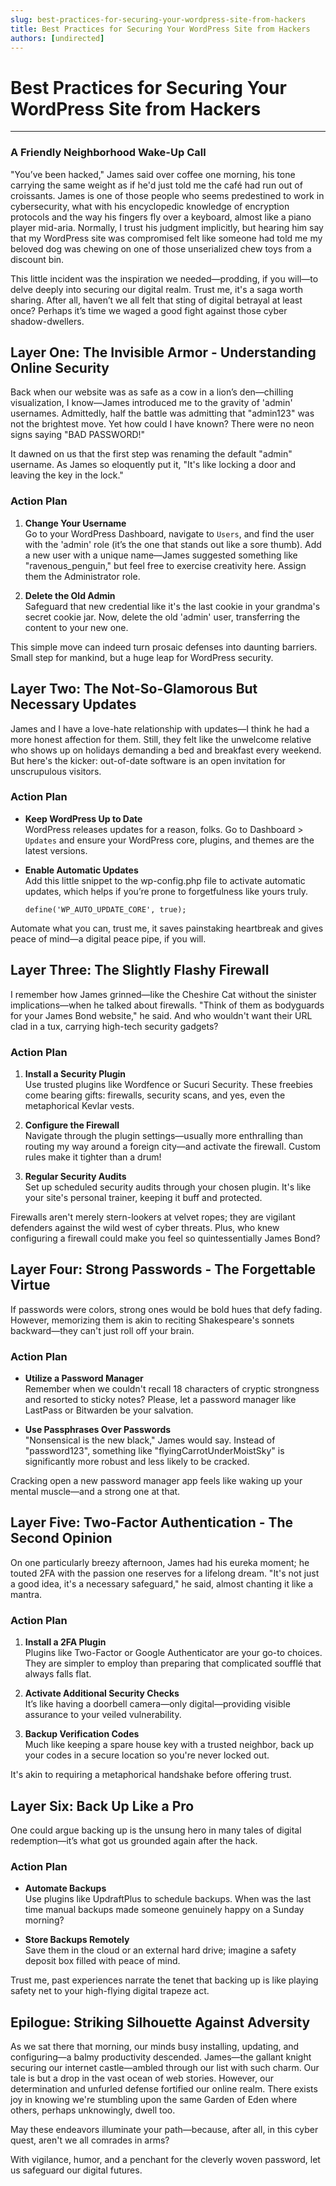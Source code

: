 ```yaml
---
slug: best-practices-for-securing-your-wordpress-site-from-hackers
title: Best Practices for Securing Your WordPress Site from Hackers
authors: [undirected]
---
```



# Best Practices for Securing Your WordPress Site from Hackers

---

### A Friendly Neighborhood Wake-Up Call

"You’ve been hacked," James said over coffee one morning, his tone carrying the same weight as if he'd just told me the café had run out of croissants. James is one of those people who seems predestined to work in cybersecurity, what with his encyclopedic knowledge of encryption protocols and the way his fingers fly over a keyboard, almost like a piano player mid-aria. Normally, I trust his judgment implicitly, but hearing him say that my WordPress site was compromised felt like someone had told me my beloved dog was chewing on one of those unserialized chew toys from a discount bin.

This little incident was the inspiration we needed—prodding, if you will—to delve deeply into securing our digital realm. Trust me, it's a saga worth sharing. After all, haven’t we all felt that sting of digital betrayal at least once? Perhaps it’s time we waged a good fight against those cyber shadow-dwellers. 

## Layer One: The Invisible Armor - Understanding Online Security

Back when our website was as safe as a cow in a lion’s den—chilling visualization, I know—James introduced me to the gravity of 'admin' usernames. Admittedly, half the battle was admitting that "admin123" was not the brightest move. Yet how could I have known? There were no neon signs saying "BAD PASSWORD!" 

It dawned on us that the first step was renaming the default "admin" username. As James so eloquently put it, "It's like locking a door and leaving the key in the lock." 

### Action Plan

1. **Change Your Username**  
   Go to your WordPress Dashboard, navigate to `Users`, and find the user with the 'admin' role (it’s the one that stands out like a sore thumb). Add a new user with a unique name—James suggested something like "ravenous_penguin," but feel free to exercise creativity here. Assign them the Administrator role.

2. **Delete the Old Admin**  
   Safeguard that new credential like it's the last cookie in your grandma's secret cookie jar. Now, delete the old 'admin' user, transferring the content to your new one.

This simple move can indeed turn prosaic defenses into daunting barriers. Small step for mankind, but a huge leap for WordPress security.

## Layer Two: The Not-So-Glamorous But Necessary Updates

James and I have a love-hate relationship with updates—I think he had a more honest affection for them. Still, they felt like the unwelcome relative who shows up on holidays demanding a bed and breakfast every weekend. But here's the kicker: out-of-date software is an open invitation for unscrupulous visitors.
 
### Action Plan

- **Keep WordPress Up to Date**  
  WordPress releases updates for a reason, folks. Go to Dashboard > `Updates` and ensure your WordPress core, plugins, and themes are the latest versions.

- **Enable Automatic Updates**  
  Add this little snippet to the wp-config.php file to activate automatic updates, which helps if you’re prone to forgetfulness like yours truly. 

  ```
  define('WP_AUTO_UPDATE_CORE', true);
  ```

Automate what you can, trust me, it saves painstaking heartbreak and gives peace of mind—a digital peace pipe, if you will.

## Layer Three: The Slightly Flashy Firewall

I remember how James grinned—like the Cheshire Cat without the sinister implications—when he talked about firewalls. "Think of them as bodyguards for your James Bond website," he said. And who wouldn't want their URL clad in a tux, carrying high-tech security gadgets?

### Action Plan

1. **Install a Security Plugin**  
   Use trusted plugins like Wordfence or Sucuri Security. These freebies come bearing gifts: firewalls, security scans, and yes, even the metaphorical Kevlar vests.

2. **Configure the Firewall**  
   Navigate through the plugin settings—usually more enthralling than routing my way around a foreign city—and activate the firewall. Custom rules make it tighter than a drum!

3. **Regular Security Audits**  
   Set up scheduled security audits through your chosen plugin. It's like your site's personal trainer, keeping it buff and protected.

Firewalls aren't merely stern-lookers at velvet ropes; they are vigilant defenders against the wild west of cyber threats. Plus, who knew configuring a firewall could make you feel so quintessentially James Bond?

## Layer Four: Strong Passwords - The Forgettable Virtue

If passwords were colors, strong ones would be bold hues that defy fading. However, memorizing them is akin to reciting Shakespeare's sonnets backward—they can't just roll off your brain.

### Action Plan

- **Utilize a Password Manager**  
  Remember when we couldn't recall 18 characters of cryptic strongness and resorted to sticky notes? Please, let a password manager like LastPass or Bitwarden be your salvation.

- **Use Passphrases Over Passwords**  
  "Nonsensical is the new black," James would say. Instead of "password123", something like "flyingCarrotUnderMoistSky" is significantly more robust and less likely to be cracked.

Cracking open a new password manager app feels like waking up your mental muscle—and a strong one at that.

## Layer Five: Two-Factor Authentication - The Second Opinion

On one particularly breezy afternoon, James had his eureka moment; he touted 2FA with the passion one reserves for a lifelong dream. "It's not just a good idea, it's a necessary safeguard," he said, almost chanting it like a mantra.

### Action Plan

1. **Install a 2FA Plugin**  
   Plugins like Two-Factor or Google Authenticator are your go-to choices. They are simpler to employ than preparing that complicated soufflé that always falls flat.

2. **Activate Additional Security Checks**  
   It’s like having a doorbell camera—only digital—providing visible assurance to your veiled vulnerability.

3. **Backup Verification Codes**  
   Much like keeping a spare house key with a trusted neighbor, back up your codes in a secure location so you're never locked out.

It's akin to requiring a metaphorical handshake before offering trust.

## Layer Six: Back Up Like a Pro

One could argue backing up is the unsung hero in many tales of digital redemption—it’s what got us grounded again after the hack.

### Action Plan

- **Automate Backups**  
  Use plugins like UpdraftPlus to schedule backups. When was the last time manual backups made someone genuinely happy on a Sunday morning?

- **Store Backups Remotely**  
  Save them in the cloud or an external hard drive; imagine a safety deposit box filled with peace of mind.

Trust me, past experiences narrate the tenet that backing up is like playing safety net to your high-flying digital trapeze act.

## Epilogue: Striking Silhouette Against Adversity

As we sat there that morning, our minds busy installing, updating, and configuring—a balmy productivity descended. James—the gallant knight securing our internet castle—ambled through our list with such charm. Our tale is but a drop in the vast ocean of web stories. However, our determination and unfurled defense fortified our online realm. There exists joy in knowing we're stumbling upon the same Garden of Eden where others, perhaps unknowingly, dwell too.

May these endeavors illuminate your path—because, after all, in this cyber quest, aren't we all comrades in arms?

With vigilance, humor, and a penchant for the cleverly woven password, let us safeguard our digital futures.